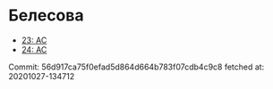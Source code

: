 # Белесова
- [23: AC](23.md)
- [24: AC](24.md)

Commit: 56d917ca75f0efad5d864d664b783f07cdb4c9c8
 fetched at: 20201027-134712
